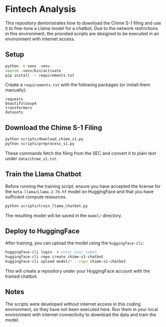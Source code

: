 # Fintech Analysis

This repository demonstrates how to download the Chime S-1 filing and use it to fine-tune a Llama model for a chatbot. Due to the network restrictions in this environment, the provided scripts are designed to be executed in an environment with internet access.

## Setup

```bash
python -m venv .venv
source .venv/bin/activate
pip install -r requirements.txt
```

Create a `requirements.txt` with the following packages (or install them manually):

```
requests
beautifulsoup4
transformers
datasets
```

## Download the Chime S-1 Filing

```bash
python scripts/download_chime_s1.py
python scripts/preprocess_s1.py
```

These commands fetch the filing from the SEC and convert it to plain text under `data/chime_s1.txt`.

## Train the Llama Chatbot

Before running the training script, ensure you have accepted the license for the `meta-llama/Llama-2-7b-hf` model on HuggingFace and that you have sufficient compute resources.

```bash
python scripts/train_llama_chatbot.py
```

The resulting model will be saved in the `model/` directory.

## Deploy to HuggingFace

After training, you can upload the model using the `huggingface-cli`:

```bash
huggingface-cli login  # enter your token
huggingface-cli repo create chime-s1-chatbot
huggingface-cli upload model/* --repo chime-s1-chatbot
```

This will create a repository under your HuggingFace account with the trained chatbot.

## Notes

The scripts were developed without internet access in this coding environment, so they have not been executed here. Run them in your local environment with internet connectivity to download the data and train the model.
